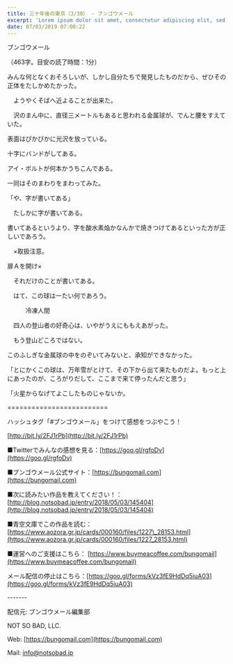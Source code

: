 ```yaml
---
title: 三十年後の東京（3/30） - ブンゴウメール
excerpt: 'Lorem ipsum dolor sit amet, consectetur adipiscing elit, sed do eiusmod tempor incididunt ut labore et dolore magna aliqua. Praesent elementum facilisis leo vel fringilla est ullamcorper eget. At imperdiet dui accumsan sit amet nulla facilisi morbi tempus.'
date: 07/03/2019 07:00:22
---
```


ブンゴウメール

（463字。目安の読了時間：1分）

みんな何となくおそろしいが、しかし自分たちで発見したものだから、ぜひその正体をたしかめたかった。

　ようやくそばへ近よることが出来た。

　沢のまん中に、直径三メートルもあると思われる金属球が、でんと腰をすえていた。

表面はぴかぴかに光沢を放っている。

十字にバンドがしてある。

アイ・ボルトが何本かうちこんである。

一同はそのまわりをまわってみた。

「や、字が書いてある」

　たしかに字が書いてある。

書いてあるというより、字を酸水素焔かなんかで焼きつけてあるといった方が正しいであろう。

　×取扱注意。

扉Ａを開け×

　それだけのことが書いてある。

　はて、この球は一たい何であろう。

　　　冷凍人間

　四人の登山者の好奇心は、いやがうえにももえあがった。

　もう登山どころではない。

このふしぎな金属球の中をのぞいてみないと、承知ができなかった。

「とにかくこの球は、万年雪がとけて、その下から出て来たものだよ。もっと上にあったのが、ころがりだして、ここまで来て停ったんだと思う」

「火星からなげてよこしたものじゃないか。

\=========================

ハッシュタグ「#ブンゴウメール」をつけて感想をつぶやこう！　

[http://bit.ly/2FJ1rPb](http://bit.ly/2FJ1rPb)

■Twitterでみんなの感想を見る：[https://goo.gl/rgfoDv](https://goo.gl/rgfoDv)

■ブンゴウメール公式サイト：[https://bungomail.com](https://bungomail.com)

■次に読みたい作品を教えてください！：[http://blog.notsobad.jp/entry/2018/05/03/145404](http://blog.notsobad.jp/entry/2018/05/03/145404)

■青空文庫でこの作品を読む：[https://www.aozora.gr.jp/cards/000160/files/1227\_28153.html](https://www.aozora.gr.jp/cards/000160/files/1227_28153.html)

■運営へのご支援はこちら： [https://www.buymeacoffee.com/bungomail](https://www.buymeacoffee.com/bungomail)

メール配信の停止はこちら：[https://goo.gl/forms/kVz3fE9HdDq5iuA03](https://goo.gl/forms/kVz3fE9HdDq5iuA03)

\-------

配信元: ブンゴウメール編集部

NOT SO BAD, LLC.

Web: [https://bungomail.com](https://bungomail.com)

Mail: info@notsobad.jp